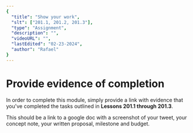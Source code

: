 ```yaml
---
{
  "title": "Show your work",
  "slt": ["201.1, 201.2, 201.3"],
  "type": "Assignment",
  "description": "",
  "videoURL": "",
  "lastEdited": "02-23-2024",
  "author": "Rafael"
}
---
```


# Provide evidence of completion

In order to complete this module, simply provide a link with evidence that you've completed the tasks outlined in **Lessons 201.1 through 201.3**.

This should be a link to a google doc with a screenshot of your tweet, your concept note, your written proposal, milestone and budget.
